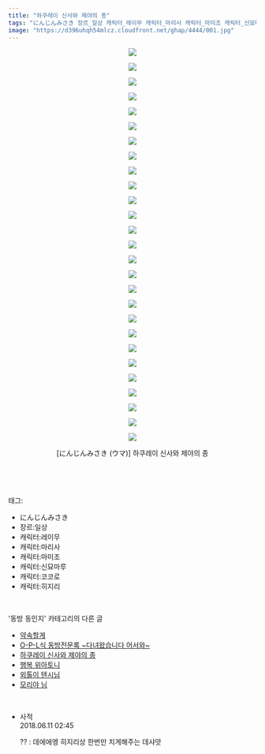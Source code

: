```yaml
---
title: "하쿠레이 신사와 제야의 종"
tags: "にんじんみさき 장르_일상 캐릭터_레이무 캐릭터_마리사 캐릭터_마미조 캐릭터_신묘마루 캐릭터_코코로 캐릭터_히지리 ウマ 동방_동인지"
image: "https://d396uhqh54mlcz.cloudfront.net/ghap/4444/001.jpg"
---
```

<div class="article">
<p style="text-align: center; clear: none; float: none;"><img src="{{ site.imgserver7 }}/ghap/4444/001.jpg"/></p>
<p style="text-align: center; clear: none; float: none;"><img src="{{ site.imgserver7 }}/ghap/4444/002.jpg"/></p>
<p style="text-align: center; clear: none; float: none;"><img src="{{ site.imgserver7 }}/ghap/4444/003.jpg"/></p>
<p style="text-align: center; clear: none; float: none;"><img src="{{ site.imgserver7 }}/ghap/4444/004.jpg"/></p>
<p style="text-align: center; clear: none; float: none;"><img src="{{ site.imgserver7 }}/ghap/4444/005.jpg"/></p>
<p style="text-align: center; clear: none; float: none;"><img src="{{ site.imgserver7 }}/ghap/4444/006.jpg"/></p>
<p style="text-align: center; clear: none; float: none;"><img src="{{ site.imgserver7 }}/ghap/4444/007.jpg"/></p>
<p style="text-align: center; clear: none; float: none;"><img src="{{ site.imgserver7 }}/ghap/4444/008.jpg"/></p>
<p style="text-align: center; clear: none; float: none;"><img src="{{ site.imgserver7 }}/ghap/4444/009.jpg"/></p>
<p style="text-align: center; clear: none; float: none;"><img src="{{ site.imgserver7 }}/ghap/4444/010.jpg"/></p>
<p style="text-align: center; clear: none; float: none;"><img src="{{ site.imgserver7 }}/ghap/4444/011.jpg"/></p>
<p style="text-align: center; clear: none; float: none;"><img src="{{ site.imgserver7 }}/ghap/4444/012.jpg"/></p>
<p style="text-align: center; clear: none; float: none;"><img src="{{ site.imgserver7 }}/ghap/4444/013.jpg"/></p>
<p style="text-align: center; clear: none; float: none;"><img src="{{ site.imgserver7 }}/ghap/4444/014.jpg"/></p>
<p style="text-align: center; clear: none; float: none;"><img src="{{ site.imgserver7 }}/ghap/4444/015.jpg"/></p>
<p style="text-align: center; clear: none; float: none;"><img src="{{ site.imgserver7 }}/ghap/4444/016.jpg"/></p>
<p style="text-align: center; clear: none; float: none;"><img src="{{ site.imgserver7 }}/ghap/4444/017.jpg"/></p>
<p style="text-align: center; clear: none; float: none;"><img src="{{ site.imgserver7 }}/ghap/4444/018.jpg"/></p>
<p style="text-align: center; clear: none; float: none;"><img src="{{ site.imgserver7 }}/ghap/4444/019.jpg"/></p>
<p style="text-align: center; clear: none; float: none;"><img src="{{ site.imgserver7 }}/ghap/4444/020.jpg"/></p>
<p style="text-align: center; clear: none; float: none;"><img src="{{ site.imgserver7 }}/ghap/4444/021.jpg"/></p>
<p style="text-align: center; clear: none; float: none;"><img src="{{ site.imgserver7 }}/ghap/4444/022.jpg"/></p>
<p style="text-align: center; clear: none; float: none;"><img src="{{ site.imgserver7 }}/ghap/4444/023.jpg"/></p>
<p style="text-align: center; clear: none; float: none;"><img src="{{ site.imgserver7 }}/ghap/4444/024.jpg"/></p>
<p style="text-align: center; clear: none; float: none;"><img src="{{ site.imgserver7 }}/ghap/4444/025.jpg"/></p>
<p style="text-align: center; clear: none; float: none;"><img src="{{ site.imgserver7 }}/ghap/4444/026.jpg"/></p>
<p style="text-align: center; clear: none; float: none;"><img src="{{ site.imgserver7 }}/ghap/4444/027.jpg"/></p>
<p style="text-align: center; clear: none; float: none;">[にんじんみさき (ウマ)] 하쿠레이 신사와 제야의 종</p>
<p><br/></p>
</div><br/>
<div class="tagTrail">
<p>태그: </p>
<ul>
<li>にんじんみさき</li>
<li>장르:일상</li>
<li>캐릭터:레이무</li>
<li>캐릭터:마리사</li>
<li>캐릭터:마미조</li>
<li>캐릭터:신묘마루</li>
<li>캐릭터:코코로</li>
<li>캐릭터:히지리</li>
</ul>
</div><br/>
<div class="another">
<p>'동방 동인지' 카테고리의 다른 글</p>
<ul>
<li><a href="/ghap_4446">약속할게</a></li>
<li><a href="/ghap_4445">O-P-L식 동방전문록 ~다녀왔습니다 어서와~</a></li>
<li><a href="/ghap_4444">하쿠레이 신사와 제야의 종</a></li>
<li><a href="/ghap_4443">행복 위아토니</a></li>
<li><a href="/ghap_4442">외톨이 텐시님</a></li>
<li><a href="/ghap_4397">모리야 님</a></li>
</ul>
</div><br/>
<div class="cb_module cb_fluid">
<div class="cb_wrt cb_profile">
<div class="comment">
<ul>
<li class="cb_thumb_off" id="comment15269134">
<div class="cb_comment_area">
<div class="cb_info_area">
<div class="cb_section">
<span class="cb_nick_name">사적</span>
</div>
<div class="cb_section">
<span class="cb_date">2018.06.11 02:45 </span>
</div>
</div>
<div class="cb_dsc_comment">
<p class="cb_dsc">
											?? : 데에에엥 히지리상 한번만 치게해주는 데샤앗
										</p>
</div>
</div></li>
</ul>
</div>
</div><!-- commentList close -->
</div><br/>

